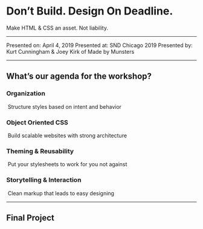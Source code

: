 # Don’t Build. Design On Deadline.
Make HTML & CSS an asset. Not liability.

---

Presented on: April 4, 2019
Presented at: SND Chicago 2019
Presented by: Kurt Cunningham & Joey Kirk of Made by Munsters

---

## What’s our agenda for the workshop?

### Organization
 Structure styles based on intent and behavior

### Object Oriented CSS
 Build scalable websites with strong architecture

### Theming & Reusability
 Put your stylesheets to work for you not against

### Storytelling & Interaction
 Clean markup that leads to easy designing

---

## Final Project
